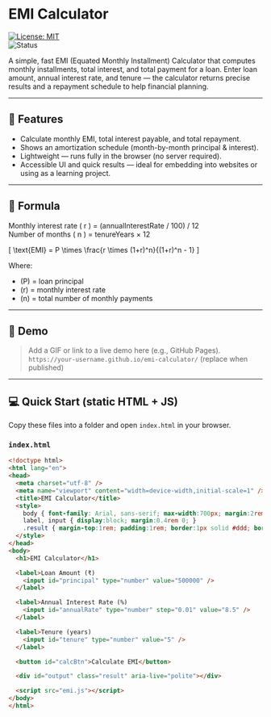 
# EMI Calculator

[![License: MIT](https://img.shields.io/badge/License-MIT-green.svg)](LICENSE)  
![Status](https://img.shields.io/badge/status-ready-blue)

A simple, fast EMI (Equated Monthly Installment) Calculator that computes monthly installments, total interest, and total payment for a loan. Enter loan amount, annual interest rate, and tenure — the calculator returns precise results and a repayment schedule to help financial planning.

---

## 🔧 Features

- Calculate monthly EMI, total interest payable, and total repayment.
- Shows an amortization schedule (month-by-month principal & interest).
- Lightweight — runs fully in the browser (no server required).
- Accessible UI and quick results — ideal for embedding into websites or using as a learning project.

---

## 📐 Formula

Monthly interest rate \( r \) = (annualInterestRate / 100) / 12  
Number of months \( n \) = tenureYears × 12

\[
\text{EMI} = P \times \frac{r \times (1+r)^n}{(1+r)^n - 1}
\]

Where:
- \(P\) = loan principal
- \(r\) = monthly interest rate
- \(n\) = total number of monthly payments

---

## 🚀 Demo

> Add a GIF or link to a live demo here (e.g., GitHub Pages).  
> `https://your-username.github.io/emi-calculator/` (replace when published)

---

## 💻 Quick Start (static HTML + JS)

Copy these files into a folder and open `index.html` in your browser.

### `index.html`
```html
<!doctype html>
<html lang="en">
<head>
  <meta charset="utf-8" />
  <meta name="viewport" content="width=device-width,initial-scale=1" />
  <title>EMI Calculator</title>
  <style>
    body { font-family: Arial, sans-serif; max-width:700px; margin:2rem auto; padding:1rem; }
    label, input { display:block; margin:0.4rem 0; }
    .result { margin-top:1rem; padding:1rem; border:1px solid #ddd; border-radius:6px; background:#fafafa; }
  </style>
</head>
<body>
  <h1>EMI Calculator</h1>

  <label>Loan Amount (₹)
    <input id="principal" type="number" value="500000" />
  </label>

  <label>Annual Interest Rate (%)
    <input id="annualRate" type="number" step="0.01" value="8.5" />
  </label>

  <label>Tenure (years)
    <input id="tenure" type="number" value="5" />
  </label>

  <button id="calcBtn">Calculate EMI</button>

  <div id="output" class="result" aria-live="polite"></div>

  <script src="emi.js"></script>
</body>
</html>
